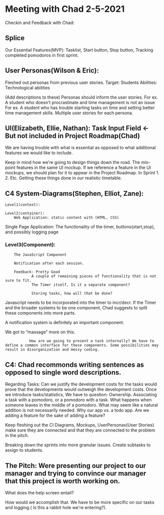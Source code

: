 # Meeting with Chad 2-5-2021


Checkin and Feedback with Chad:

## Splice
Our Essential Features(MVP): Tasklist, Start button, Stop button, Tracking completed pomodoros in first sprint. 

## User Personas(Wilson & Eric):
Fleshed out personas from previous user stories.
Target: Students
Abilities: Technological abilities


(Add descriptions to these)
Personas should inform the user stories.
	For ex. A student who doesn’t procrastinate and time management is not an issue
For ex. A student who has trouble starting tasks on time and setting better time    management skills.
	Multiple user stories for each persona.

	

## UI(Elizabeth, Ellie, Nathan):	Task Input Field ← But not included in Project Roadmap(Chad)
	
We are having trouble with what is essential as opposed to what additional features we would like to include.


Keep in mind how we’re going to design things down the road. The min-point features in the same UI mockup. If we reference a feature in the UI mockups, we should plan for it to appear in the Project Roadmap. In Sprint 1. 2. Etc. Getting these things done in our realistic timetable.

## C4 System-Diagrams(Stephen, Elliot, Zane):
	Level1(context):
		
	Level2(container):
		Web Application: static content with (HTML, CSS)
Single Page Application: The functionality of the timer, buttons(start,stop), and possibly logging page





### Level3(Component):
		The JavaScript Component
		
		Notification after each session. 
		
		Feedback: Pretty Good
			    A couple of remaining pieces of functionality that is not sure to fit.
			    The Timer itself, Is it a separate component?
			    
			    Storing tasks, how will that be done?

Javascript needs to be incorporated into the timer to incr/decr. If the Timer and the broader systems to be one component, Chad suggests to split these components into more parts. 

A notification system is definitely an important component. 

We got to “massage” more on this.

			   How are we going to present a task internally? We have to define a common interface for these components. Some possibilities may result in disorganization and messy coding. 

## C4: Chad recommonds writing sentences as opposed to single word descriptions. 

Regarding Tasks: Can we justify the development costs for the tasks would prove that the developments would outweigh the development costs. Once we introduce tasks/statistics, We have to question: Ownership. Associating a task with a pomodoro, or a pomodoro with a task. What happens when someone leaves in the middle of a pomodoro. What may seem like a natural addition is not necessarily needed. Why our app vs. a todo app. Are we adding a feature for the sake of adding a feature?

Keep fleshing out the CI Diagrams, Mockups, UserPersonas(User Stories) make sure they are connected and that they are connected to the problem in the pitch. 

Breaking down the sprints into more granular issues. Create subtasks to assign to students. 

## The Pitch: Were presenting our project to our manager and trying to convince our manager that this project is worth working on. 

What does the help screen entail?

 How would we accomplish that. We have to be more specific on our tasks and logging.( Is this a rabbit hole we're entering?).
